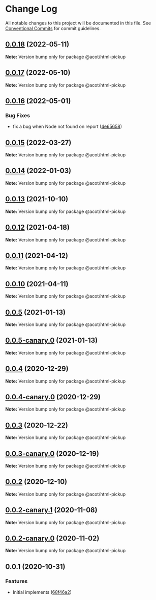 # Change Log

All notable changes to this project will be documented in this file.
See [Conventional Commits](https://conventionalcommits.org) for commit guidelines.

## [0.0.18](https://github.com/acot-a11y/acot/compare/v0.0.17...v0.0.18) (2022-05-11)

**Note:** Version bump only for package @acot/html-pickup

## [0.0.17](https://github.com/acot-a11y/acot/compare/v0.0.17-canary.3...v0.0.17) (2022-05-10)

**Note:** Version bump only for package @acot/html-pickup

## [0.0.16](https://github.com/acot-a11y/acot/compare/v0.0.15...v0.0.16) (2022-05-01)

### Bug Fixes

- fix a bug when Node not found on report ([4e65658](https://github.com/acot-a11y/acot/commit/4e656585b3aa63b17a63d71949326bdb4445af39))

## [0.0.15](https://github.com/acot-a11y/acot/compare/v0.0.14...v0.0.15) (2022-03-27)

**Note:** Version bump only for package @acot/html-pickup

## [0.0.14](https://github.com/acot-a11y/acot/compare/v0.0.14-canary.2...v0.0.14) (2022-01-03)

**Note:** Version bump only for package @acot/html-pickup

## [0.0.13](https://github.com/acot-a11y/acot/compare/v0.0.13-canary.0...v0.0.13) (2021-10-10)

**Note:** Version bump only for package @acot/html-pickup

## [0.0.12](https://github.com/acot-a11y/acot/compare/v0.0.11...v0.0.12) (2021-04-18)

**Note:** Version bump only for package @acot/html-pickup

## [0.0.11](https://github.com/acot-a11y/acot/compare/v0.0.10...v0.0.11) (2021-04-12)

**Note:** Version bump only for package @acot/html-pickup

## [0.0.10](https://github.com/acot-a11y/acot/compare/v0.0.10-canary.0...v0.0.10) (2021-04-11)

**Note:** Version bump only for package @acot/html-pickup

## [0.0.5](https://github.com/acot-a11y/acot/compare/@acot/html-pickup@0.0.5-canary.0...@acot/html-pickup@0.0.5) (2021-01-13)

**Note:** Version bump only for package @acot/html-pickup

## [0.0.5-canary.0](https://github.com/acot-a11y/acot/compare/@acot/html-pickup@0.0.4...@acot/html-pickup@0.0.5-canary.0) (2021-01-13)

**Note:** Version bump only for package @acot/html-pickup

## [0.0.4](https://github.com/acot-a11y/acot/compare/@acot/html-pickup@0.0.4-canary.0...@acot/html-pickup@0.0.4) (2020-12-29)

**Note:** Version bump only for package @acot/html-pickup

## [0.0.4-canary.0](https://github.com/acot-a11y/acot/compare/@acot/html-pickup@0.0.3...@acot/html-pickup@0.0.4-canary.0) (2020-12-29)

**Note:** Version bump only for package @acot/html-pickup

## [0.0.3](https://github.com/acot-a11y/acot/compare/@acot/html-pickup@0.0.3-canary.0...@acot/html-pickup@0.0.3) (2020-12-22)

**Note:** Version bump only for package @acot/html-pickup

## [0.0.3-canary.0](https://github.com/acot-a11y/acot/compare/@acot/html-pickup@0.0.2...@acot/html-pickup@0.0.3-canary.0) (2020-12-19)

**Note:** Version bump only for package @acot/html-pickup

## [0.0.2](https://github.com/acot-a11y/acot/compare/@acot/html-pickup@0.0.2-canary.1...@acot/html-pickup@0.0.2) (2020-12-10)

**Note:** Version bump only for package @acot/html-pickup

## [0.0.2-canary.1](https://github.com/acot-a11y/acot/compare/@acot/html-pickup@0.0.2-canary.0...@acot/html-pickup@0.0.2-canary.1) (2020-11-08)

**Note:** Version bump only for package @acot/html-pickup

## [0.0.2-canary.0](https://github.com/acot-a11y/acot/compare/@acot/html-pickup@0.0.1...@acot/html-pickup@0.0.2-canary.0) (2020-11-02)

**Note:** Version bump only for package @acot/html-pickup

## 0.0.1 (2020-10-31)

### Features

- Initial implements ([68f46a2](https://github.com/acot-a11y/acot/commit/68f46a250de7793795678ece40d23d927ddd075c))

